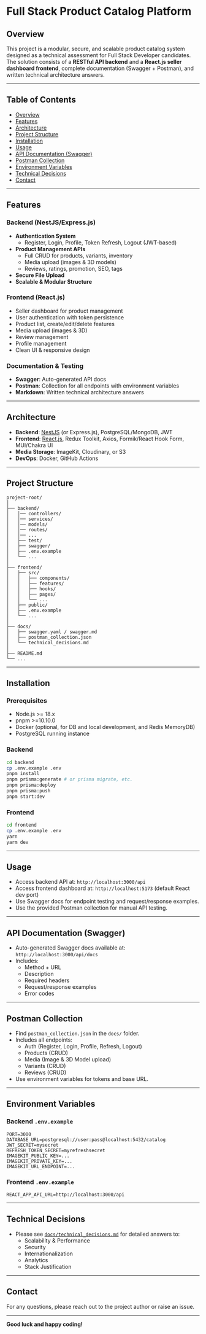 # Full Stack Product Catalog Platform

## Overview

This project is a modular, secure, and scalable product catalog system designed as a technical assessment for Full Stack Developer candidates. The solution consists of a **RESTful API backend** and a **React.js seller dashboard frontend**, complete documentation (Swagger + Postman), and written technical architecture answers.

---

## Table of Contents

- [Overview](#overview)
- [Features](#features)
- [Architecture](#architecture)
- [Project Structure](#project-structure)
- [Installation](#installation)
- [Usage](#usage)
- [API Documentation (Swagger)](#api-documentation-swagger)
- [Postman Collection](#postman-collection)
- [Environment Variables](#environment-variables)
- [Technical Decisions](#technical-decisions)
- [Contact](#contact)

---

## Features

### Backend (NestJS/Express.js)

- **Authentication System**
  - Register, Login, Profile, Token Refresh, Logout (JWT-based)
- **Product Management APIs**
  - Full CRUD for products, variants, inventory
  - Media upload (images & 3D models)
  - Reviews, ratings, promotion, SEO, tags
- **Secure File Upload**
- **Scalable & Modular Structure**

### Frontend (React.js)

- Seller dashboard for product management
- User authentication with token persistence
- Product list, create/edit/delete features
- Media upload (images & 3D)
- Review management
- Profile management
- Clean UI & responsive design

### Documentation & Testing

- **Swagger**: Auto-generated API docs
- **Postman**: Collection for all endpoints with environment variables
- **Markdown**: Written technical architecture answers

---

## Architecture

- **Backend**: [NestJS](https://nestjs.com/) (or Express.js), PostgreSQL/MongoDB, JWT
- **Frontend**: [React.js](https://react.dev/), Redux Toolkit, Axios, Formik/React Hook Form, MUI/Chakra UI
- **Media Storage**: ImageKit, Cloudinary, or S3
- **DevOps**: Docker, GitHub Actions

---

## Project Structure

```
project-root/
│
├── backend/
│   │── controllers/
│   │── services/
│   │── models/
│   │── routes/
│   │── ...
│   ├── test/
│   ├── swagger/
│   ├── .env.example
│   └── ...
│
├── frontend/
│   ├── src/
│   │   ├── components/
│   │   ├── features/
│   │   ├── hooks/
│   │   ├── pages/
│   │   └── ...
│   ├── public/
│   ├── .env.example
│   └── ...
│
├── docs/
│   ├── swagger.yaml / swagger.md
│   ├── postman_collection.json
│   └── technical_decisions.md
│
├── README.md
└── ...
```

---

## Installation

### Prerequisites

- Node.js >= 18.x
- pnpm >=10.10.0
- Docker (optional, for DB and local development, and Redis MemoryDB)
- PostgreSQL running instance

### Backend

```bash
cd backend
cp .env.example .env
pnpm install
pnpm prisma:generate # or prisma migrate, etc.
pnpm prisma:deploy
pnpm prisma:push
pnpm start:dev
```

### Frontend

```bash
cd frontend
cp .env.example .env
yarn
yarm dev
```

---

## Usage

- Access backend API at: `http://localhost:3000/api`
- Access frontend dashboard at: `http://localhost:5173` (default React dev port)
- Use Swagger docs for endpoint testing and request/response examples.
- Use the provided Postman collection for manual API testing.

---

## API Documentation (Swagger)

- Auto-generated Swagger docs available at:  
  `http://localhost:3000/api/docs`  
- Includes:
  - Method + URL
  - Description
  - Required headers
  - Request/response examples
  - Error codes

---

## Postman Collection

- Find `postman_collection.json` in the `docs/` folder.
- Includes all endpoints:
  - Auth (Register, Login, Profile, Refresh, Logout)
  - Products (CRUD)
  - Media (Image & 3D Model upload)
  - Variants (CRUD)
  - Reviews (CRUD)
- Use environment variables for tokens and base URL.

---

## Environment Variables

### Backend `.env.example`
```
PORT=3000
DATABASE_URL=postgresql://user:pass@localhost:5432/catalog
JWT_SECRET=mysecret
REFRESH_TOKEN_SECRET=myrefreshsecret
IMAGEKIT_PUBLIC_KEY=...
IMAGEKIT_PRIVATE_KEY=...
IMAGEKIT_URL_ENDPOINT=...
```

### Frontend `.env.example`
```
REACT_APP_API_URL=http://localhost:3000/api
```

---

## Technical Decisions

- Please see [`docs/technical_decisions.md`](docs/technical_decisions.md) for detailed answers to:
  - Scalability & Performance
  - Security
  - Internationalization
  - Analytics
  - Stack Justification

---

## Contact

For any questions, please reach out to the project author or raise an issue.

---

**Good luck and happy coding!**
